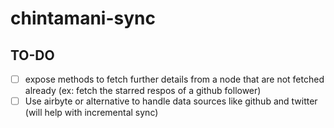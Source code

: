 # chintamani-sync

## TO-DO

- [ ] expose methods to fetch further details from a node that are not fetched already (ex: fetch the starred respos of a github follower)
- [ ] Use airbyte or alternative to handle data sources like github and twitter (will help with incremental sync)
